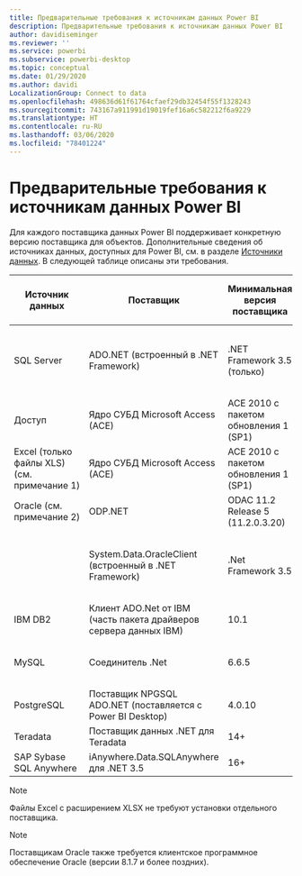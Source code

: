 ```yaml
---
title: Предварительные требования к источникам данных Power BI
description: Предварительные требования к источникам данных Power BI
author: davidiseminger
ms.reviewer: ''
ms.service: powerbi
ms.subservice: powerbi-desktop
ms.topic: conceptual
ms.date: 01/29/2020
ms.author: davidi
LocalizationGroup: Connect to data
ms.openlocfilehash: 498636d61f61764cfaef29db32454f55f1328243
ms.sourcegitcommit: 743167a911991d19019fef16a6c582212f6a9229
ms.translationtype: HT
ms.contentlocale: ru-RU
ms.lasthandoff: 03/06/2020
ms.locfileid: "78401224"
---
```

# <a name="power-bi-data-source-prerequisites"></a>Предварительные требования к источникам данных Power BI
Для каждого поставщика данных Power BI поддерживает конкретную версию поставщика для объектов. Дополнительные сведения об источниках данных, доступных для Power BI, см. в разделе [Источники данных](desktop-data-sources.md). В следующей таблице описаны эти требования.

| Источник данных | Поставщик | Минимальная версия поставщика | Минимальная версия источника данных | Поддерживаемые объекты источника данных | Ссылка для загрузки |
| --- | --- | --- | --- | --- | --- |
| SQL Server |ADO.NET (встроенный в .NET Framework) |.NET Framework 3.5 (только) |SQL Server 2005 и более поздних версий |Таблицы и представления, скалярные функции, табличные функции |В составе .NET Framework 3.5 или более поздних версий |
| Доступ |Ядро СУБД Microsoft Access (ACE) |ACE 2010 с пакетом обновления 1 (SP1) |Без ограничений |Таблицы и представления |[Ссылка для загрузки](https://go.microsoft.com/fwlink/?linkid=285987&clcid=0x409) |
| Excel (только файлы XLS) (см. примечание 1) |Ядро СУБД Microsoft Access (ACE) |ACE 2010 с пакетом обновления 1 (SP1) |Без ограничений |Таблицы, листы |[Ссылка для загрузки](https://go.microsoft.com/fwlink/?linkid=285987&clcid=0x409) |
| Oracle (см. примечание 2) |ODP.NET |ODAC 11.2 Release 5 (11.2.0.3.20) |9.x и более поздних версий |Таблицы и представления |[Ссылка для загрузки](https://go.microsoft.com/fwlink/?linkid=272376&clcid=0x409) |
| | System.Data.OracleClient (встроенный в .NET Framework) |.Net Framework 3.5 |9.x и более поздних версий |Таблицы и представления |В составе .NET Framework 3.5 или более поздних версий |
| IBM DB2 |Клиент ADO.Net от IBM (часть пакета драйверов сервера данных IBM) |10.1 |9.1+ |Таблицы и представления |[Ссылка для загрузки](https://go.microsoft.com/fwlink/?linkid=274911&clcid=0x409) |
| MySQL |Соединитель .Net |6.6.5 |5.1 |Таблицы и представления, скалярные функции |[Ссылка для загрузки](https://go.microsoft.com/fwlink/?linkid=278885&clcid=0x409) |
| PostgreSQL |Поставщик NPGSQL ADO.NET (поставляется с Power BI Desktop) |4.0.10 |9.4 |Таблицы и представления |[Ссылка для загрузки](https://go.microsoft.com/fwlink/?linkid=282716&clcid=0x409) |
| Teradata |Поставщик данных .NET для Teradata |14+ |12+ |Таблицы и представления |[Ссылка для загрузки](https://go.microsoft.com/fwlink/?linkid=278886&clcid=0x409) |
| SAP Sybase SQL Anywhere |iAnywhere.Data.SQLAnywhere для .NET 3.5 |16+ |16+ |Таблицы и представления |[Ссылка для загрузки](https://go.microsoft.com/fwlink/?linkid=324846) |

>[!NOTE]
>Файлы Excel с расширением XLSX не требуют установки отдельного поставщика.

>[!NOTE]
>Поставщикам Oracle также требуется клиентское программное обеспечение Oracle (версии 8.1.7 и более поздних).
> 
> 

